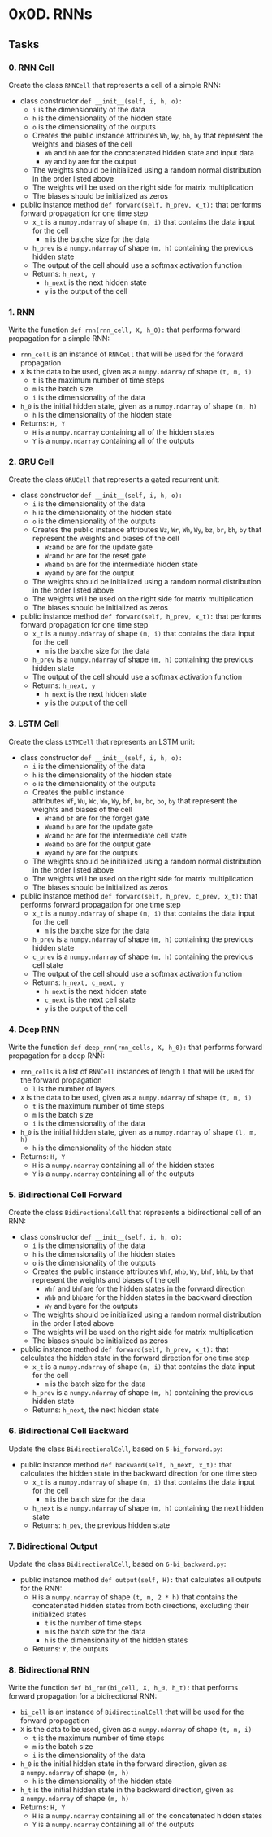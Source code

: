 0x0D. RNNs
==========

Tasks
-----

### 0\. RNN Cell

Create the class `RNNCell` that represents a cell of a simple RNN:

-   class constructor `def __init__(self, i, h, o):`
    -   `i` is the dimensionality of the data
    -   `h` is the dimensionality of the hidden state
    -   `o` is the dimensionality of the outputs
    -   Creates the public instance attributes `Wh`, `Wy`, `bh`, `by` that represent the weights and biases of the cell
        -   `Wh` and `bh` are for the concatenated hidden state and input data
        -   `Wy` and `by` are for the output
    -   The weights should be initialized using a random normal distribution in the order listed above
    -   The weights will be used on the right side for matrix multiplication
    -   The biases should be initialized as zeros
-   public instance method `def forward(self, h_prev, x_t):` that performs forward propagation for one time step
    -   `x_t` is a `numpy.ndarray` of shape `(m, i)` that contains the data input for the cell
        -   `m` is the batche size for the data
    -   `h_prev` is a `numpy.ndarray` of shape `(m, h)` containing the previous hidden state
    -   The output of the cell should use a softmax activation function
    -   Returns: `h_next, y`
        -   `h_next` is the next hidden state
        -   `y` is the output of the cell

### 1\. RNN

Write the function `def rnn(rnn_cell, X, h_0):` that performs forward propagation for a simple RNN:

-   `rnn_cell` is an instance of `RNNCell` that will be used for the forward propagation
-   `X` is the data to be used, given as a `numpy.ndarray` of shape `(t, m, i)`
    -   `t` is the maximum number of time steps
    -   `m` is the batch size
    -   `i` is the dimensionality of the data
-   `h_0` is the initial hidden state, given as a `numpy.ndarray` of shape `(m, h)`
    -   `h` is the dimensionality of the hidden state
-   Returns: `H, Y`
    -   `H` is a `numpy.ndarray` containing all of the hidden states
    -   `Y` is a `numpy.ndarray` containing all of the outputs

### 2\. GRU Cell

Create the class `GRUCell` that represents a gated recurrent unit:

-   class constructor `def __init__(self, i, h, o):`
    -   `i` is the dimensionality of the data
    -   `h` is the dimensionality of the hidden state
    -   `o` is the dimensionality of the outputs
    -   Creates the public instance attributes `Wz`, `Wr`, `Wh`, `Wy`, `bz`, `br`, `bh`, `by` that represent the weights and biases of the cell
        -   `Wz`and `bz` are for the update gate
        -   `Wr`and `br` are for the reset gate
        -   `Wh`and `bh` are for the intermediate hidden state
        -   `Wy`and `by` are for the output
    -   The weights should be initialized using a random normal distribution in the order listed above
    -   The weights will be used on the right side for matrix multiplication
    -   The biases should be initialized as zeros
-   public instance method `def forward(self, h_prev, x_t):` that performs forward propagation for one time step
    -   `x_t` is a `numpy.ndarray` of shape `(m, i)` that contains the data input for the cell
        -   `m` is the batche size for the data
    -   `h_prev` is a `numpy.ndarray` of shape `(m, h)` containing the previous hidden state
    -   The output of the cell should use a softmax activation function
    -   Returns: `h_next, y`
        -   `h_next` is the next hidden state
        -   `y` is the output of the cell

### 3\. LSTM Cell

Create the class `LSTMCell` that represents an LSTM unit:

-   class constructor `def __init__(self, i, h, o):`
    -   `i` is the dimensionality of the data
    -   `h` is the dimensionality of the hidden state
    -   `o` is the dimensionality of the outputs
    -   Creates the public instance attributes `Wf`, `Wu`, `Wc`, `Wo`, `Wy`, `bf`, `bu`, `bc`, `bo`, `by` that represent the weights and biases of the cell
        -   `Wf`and `bf` are for the forget gate
        -   `Wu`and `bu` are for the update gate
        -   `Wc`and `bc` are for the intermediate cell state
        -   `Wo`and `bo` are for the output gate
        -   `Wy`and `by` are for the outputs
    -   The weights should be initialized using a random normal distribution in the order listed above
    -   The weights will be used on the right side for matrix multiplication
    -   The biases should be initialized as zeros
-   public instance method `def forward(self, h_prev, c_prev, x_t):` that performs forward propagation for one time step
    -   `x_t` is a `numpy.ndarray` of shape `(m, i)` that contains the data input for the cell
        -   `m` is the batche size for the data
    -   `h_prev` is a `numpy.ndarray` of shape `(m, h)` containing the previous hidden state
    -   `c_prev` is a `numpy.ndarray` of shape `(m, h)` containing the previous cell state
    -   The output of the cell should use a softmax activation function
    -   Returns: `h_next, c_next, y`
        -   `h_next` is the next hidden state
        -   `c_next` is the next cell state
        -   `y` is the output of the cell

### 4\. Deep RNN

Write the function `def deep_rnn(rnn_cells, X, h_0):` that performs forward propagation for a deep RNN:

-   `rnn_cells` is a list of `RNNCell` instances of length `l` that will be used for the forward propagation
    -   `l` is the number of layers
-   `X` is the data to be used, given as a `numpy.ndarray` of shape `(t, m, i)`
    -   `t` is the maximum number of time steps
    -   `m` is the batch size
    -   `i` is the dimensionality of the data
-   `h_0` is the initial hidden state, given as a `numpy.ndarray` of shape `(l, m, h)`
    -   `h` is the dimensionality of the hidden state
-   Returns: `H, Y`
    -   `H` is a `numpy.ndarray` containing all of the hidden states
    -   `Y` is a `numpy.ndarray` containing all of the outputs

### 5\. Bidirectional Cell Forward

Create the class `BidirectionalCell` that represents a bidirectional cell of an RNN:

-   class constructor `def __init__(self, i, h, o):`
    -   `i` is the dimensionality of the data
    -   `h` is the dimensionality of the hidden states
    -   `o` is the dimensionality of the outputs
    -   Creates the public instance attributes `Whf`, `Whb`, `Wy`, `bhf`, `bhb`, `by` that represent the weights and biases of the cell
        -   `Whf` and `bhf`are for the hidden states in the forward direction
        -   `Whb` and `bhb`are for the hidden states in the backward direction
        -   `Wy` and `by`are for the outputs
    -   The weights should be initialized using a random normal distribution in the order listed above
    -   The weights will be used on the right side for matrix multiplication
    -   The biases should be initialized as zeros
-   public instance method `def forward(self, h_prev, x_t):` that calculates the hidden state in the forward direction for one time step
    -   `x_t` is a `numpy.ndarray` of shape `(m, i)` that contains the data input for the cell
        -   `m` is the batch size for the data
    -   `h_prev` is a `numpy.ndarray` of shape `(m, h)` containing the previous hidden state
    -   Returns: `h_next`, the next hidden state

### 6\. Bidirectional Cell Backward

Update the class `BidirectionalCell`, based on `5-bi_forward.py`:

-   public instance method `def backward(self, h_next, x_t):` that calculates the hidden state in the backward direction for one time step
    -   `x_t` is a `numpy.ndarray` of shape `(m, i)` that contains the data input for the cell
        -   `m` is the batch size for the data
    -   `h_next` is a `numpy.ndarray` of shape `(m, h)` containing the next hidden state
    -   Returns: `h_pev`, the previous hidden state

### 7\. Bidirectional Output

Update the class `BidirectionalCell`, based on `6-bi_backward.py`:

-   public instance method `def output(self, H):` that calculates all outputs for the RNN:
    -   `H` is a `numpy.ndarray` of shape `(t, m, 2 * h)` that contains the concatenated hidden states from both directions, excluding their initialized states
        -   `t` is the number of time steps
        -   `m` is the batch size for the data
        -   `h` is the dimensionality of the hidden states
    -   Returns: `Y`, the outputs

### 8\. Bidirectional RNN

Write the function `def bi_rnn(bi_cell, X, h_0, h_t):` that performs forward propagation for a bidirectional RNN:

-   `bi_cell` is an instance of `BidirectinalCell` that will be used for the forward propagation
-   `X` is the data to be used, given as a `numpy.ndarray` of shape `(t, m, i)`
    -   `t` is the maximum number of time steps
    -   `m` is the batch size
    -   `i` is the dimensionality of the data
-   `h_0` is the initial hidden state in the forward direction, given as a `numpy.ndarray` of shape `(m, h)`
    -   `h` is the dimensionality of the hidden state
-   `h_t` is the initial hidden state in the backward direction, given as a `numpy.ndarray` of shape `(m, h)`
-   Returns: `H, Y`
    -   `H` is a `numpy.ndarray` containing all of the concatenated hidden states
    -   `Y` is a `numpy.ndarray` containing all of the outputs
